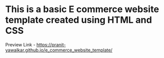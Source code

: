 # This is a basic E commerce website template created using HTML and CSS

Preview Link - https://pranit-yawalkar.github.io/e_commerce_website_template/
